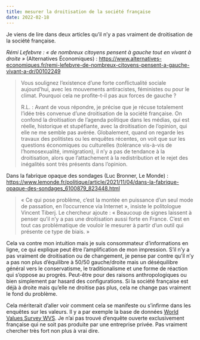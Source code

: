 ```yaml
---
title: mesurer la droitisation de la société française
date: 2022-02-18
---
```


Je viens de lire dans deux articles qu’il n’y a pas vraiment de droitisation de la société française.

*Rémi Lefebvre : « de nombreux citoyens pensent à gauche tout en vivant à droite »* (Alternatives Économiques) : https://www.alternatives-economiques.fr/remi-lefebvre-de-nombreux-citoyens-pensent-a-gauche-vivant-a-dr/00102249

> Vous soulignez l’existence d’une forte conflictualité sociale aujourd’hui, avec les mouvements antiracistes, féministes ou pour le climat. Pourquoi cela ne profite-t-il pas aux forces de gauche ?
> 
> R.L. : Avant de vous répondre, je précise que je récuse totalement l’idée très convenue d’une droitisation de la société française. On confond la droitisation de l’agenda politique dans les médias, qui est réelle, historique et stupéfiante, avec la droitisation de l’opinion, qui elle ne me semble pas avérée. Globalement, quand on regarde les travaux des politistes ou les enquêtes récentes, on voit que sur les questions économiques ou culturelles (tolérance vis-à-vis de l’homosexualité, immigration), il n’y a pas de tendance à la droitisation, alors que l’attachement à la redistribution et le rejet des inégalités sont très présents dans l’opinion.


Dans la fabrique opaque des sondages (Luc Bronner, Le Monde) : https://www.lemonde.fr/politique/article/2021/11/04/dans-la-fabrique-opaque-des-sondages_6100879_823448.html

> « Ce qui pose problème, c’est la montée en puissance d’un seul mode de passation, en l’occurrence via Internet », insiste le politologue Vincent Tiberj. Le chercheur ajoute : « Beaucoup de signes laissent à penser qu’il n’y a pas une droitisation aussi forte en France. C’est en tout cas problématique de vouloir le mesurer à partir d’un outil qui présente ce type de biais. »


Cela va contre mon intuition mais je suis consommateur d’informations en ligne, ce qui explique peut être l’amplification de mon impression. S’il n’y a pas vraiment de droitisation ou de changement, je pense par contre qu’il n’y a pas non plus d’équilibre à 50/50 gauche/droite mais un déséquilibre général vers le conservatisme, le traditionalisme et une forme de réaction qui s’oppose au progrès. Peut-être pour des raisons anthropologiques ou bien simplement par hasard des configurations. Si la société française est déjà à droite mais qu’elle ne droitise pas plus, cela ne change pas vraiment le fond du problème.

Cela mériterait d’aller voir comment cela se manifeste ou s’infirme dans les enquêtes sur les valeurs. Il y a par exemple la base de données [World Values Survey WVS](https://www.worldvaluessurvey.org/wvs.jsp). Je n’ai pas trouvé d’enquête ouverte exclusivement française qui ne soit pas produite par une entreprise privée. Pas vraiment chercher très fort non plus à vrai dire.